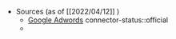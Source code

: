 - Sources (as of [[2022/04/12]] )
	- [Google Adwords](https://app.stitchdata.com/client/109253/pipeline/v2/sources/77953/summary)
	  connector-status::official
	-